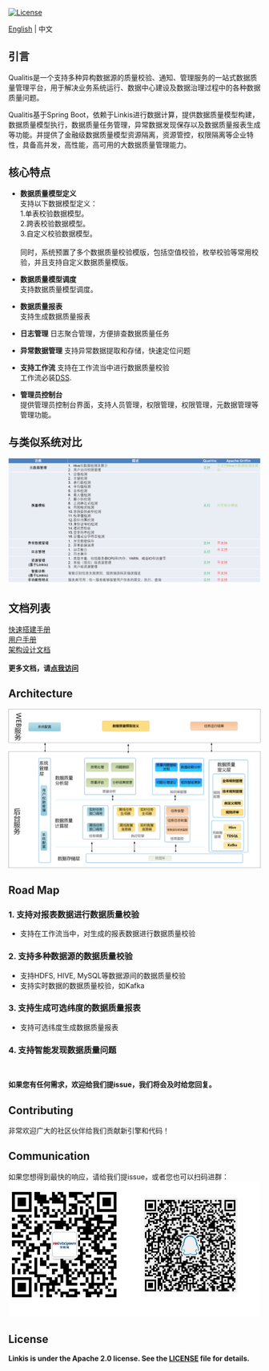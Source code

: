 [![License](https://img.shields.io/badge/license-Apache%202-4EB1BA.svg)](https://www.apache.org/licenses/LICENSE-2.0.html)  

[English](../../../) | 中文  

## 引言
Qualitis是一个支持多种异构数据源的质量校验、通知、管理服务的一站式数据质量管理平台，用于解决业务系统运行、数据中心建设及数据治理过程中的各种数据质量问题。

Qualitis基于Spring Boot，依赖于Linkis进行数据计算，提供数据质量模型构建，数据质量模型执行，数据质量任务管理，异常数据发现保存以及数据质量报表生成等功能。并提供了金融级数据质量模型资源隔离，资源管控，权限隔离等企业特性，具备高并发，高性能，高可用的大数据质量管理能力。

## 核心特点
- **数据质量模型定义**   
支持以下数据模型定义：  
1.单表校验数据模型。  
2.跨表校验数据模型。  
3.自定义校验数据模型。  
<br />同时，系统预置了多个数据质量校验模版，包括空值校验，枚举校验等常用校验，并且支持自定义数据质量模版。  

- **数据质量模型调度**  
支持数据质量模型调度。 

- **数据质量报表**  
支持生成数据质量报表  

- **日志管理**
日志聚合管理，方便排查数据质量任务

- **异常数据管理**
支持异常数据提取和存储，快速定位问题

- **支持工作流**
支持在工作流当中进行数据质量校验  
工作流必装[DSS](https://github.com/WeBankFinTech/Linkis).

- **管理员控制台**  
提供管理员控制台界面，支持人员管理，权限管理，权限管理，元数据管理等管理功能。  

## 与类似系统对比
![](../../../images/zh_CN/ch1/相似系统对比图.png)

## 文档列表
[快速搭建手册](快速搭建手册.md)  
[用户手册](用户手册.md)  
[架构设计文档](架构设计文档.md)  
<br/>
**更多文档，请[点我访问](https://github.com/WeBankFinTech/Qualitis/wiki)**

## Architecture
![](../../../images/zh_CN/ch1/总体架构设计.png)

## Road Map
### 1. 支持对报表数据进行数据质量校验

- 支持在工作流当中，对生成的报表数据进行数据质量校验  

### 2. 支持多种数据源的数据质量校验

- 支持HDFS, HIVE, MySQL等数据源间的数据质量校验  
- 支持实时数据的数据质量校验，如Kafka  

### 3. 支持生成可选纬度的数据质量报表

- 支持可选纬度生成数据质量报表

### 4. 支持智能发现数据质量问题
<br/>

**如果您有任何需求，欢迎给我们提issue，我们将会及时给您回复。**

## Contributing
非常欢迎广大的社区伙伴给我们贡献新引擎和代码！

## Communication
如果您想得到最快的响应，请给我们提issue，或者您也可以扫码进群：  
![](../../../images/en_US/ch1/ContractUs.png)

## License
**Linkis is under the Apache 2.0 license. See the [LICENSE](/LICENSE) file for details.**